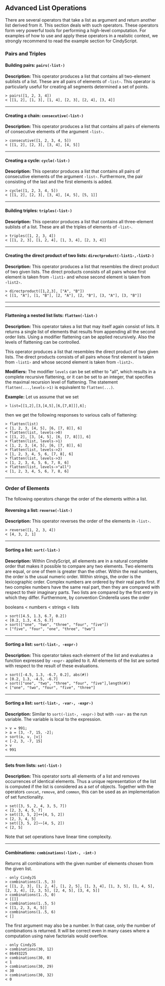 ##  Advanced List Operations

There are several operators that take a list as argument and return another list derived from it.
This section deals with such operators.
These operators form very powerful tools for performing a high-level computation.
For examples of how to use and apply these operators in a realistic context, we strongly recommend to read the example section for CindyScript.

###  Pairs and Triples

#### Building pairs: `pairs(‹list›)`

**Description:**
This operator produces a list that contains all two-element sublists of a list.
These are all pairs of elements of `‹list›`.
This operator is particularly useful for creating all segments determined a set of points.

    > pairs([1, 2, 3, 4])
    < [[1, 2], [1, 3], [1, 4], [2, 3], [2, 4], [3, 4]]

------

#### Creating a chain: `consecutive(‹list›)`

**Description:**
This operator produces a list that contains all pairs of elements of consecutive elements of the argument `‹list›`.

    > consecutive([1, 2, 3, 4, 5])
    < [[1, 2], [2, 3], [3, 4], [4, 5]]

------

#### Creating a cycle: `cycle(‹list›)`

**Description:**
This operator produces a list that contains all pairs of consecutive elements of the argument `‹list›`.
Furthermore, the pair consisting of the last and the first elements is added.

    > cycle([1, 2, 3, 4, 5])
    < [[1, 2], [2, 3], [3, 4], [4, 5], [5, 1]]

------

#### Building triples: `triples(‹list›)`

**Description:**
This operator produces a list that contains all three-element sublists of a list.
These are all the triples of elements of `‹list›`.

    > triples([1, 2, 3, 4])
    < [[1, 2, 3], [1, 2, 4], [1, 3, 4], [2, 3, 4]]

------

#### Creating the direct product of two lists: `directproduct(‹list1›,‹list2›)`

**Description:**
This operator produces a list that resembles the direct product of two given lists.
The direct products consists of all pairs whose first element is taken from `‹list1›` and whose second element is taken from `‹list2›`.

    > directproduct([1,2,3], ["A", "B"])
    < [[1, "A"], [1, "B"], [2, "A"], [2, "B"], [3, "A"], [3, "B"]]

------

------

#### Flattening a nested list lists: `flatten(‹list›)`

**Description:**
This operator takes a list that may itself again consist of lists.
It returns a single list of elements that results from appending all the second order lists.
Using a modifier flattening can be applied recursively.
Also the levels of flattening can be controlled.

This operator produces a list that resembles the direct product of two given lists.
The direct products consists of all pairs whose first element is taken from `‹list1›` and whose second element is taken from `‹list2›`.

**Modifiers:**
The modifier `levels` can be set either to "all", which results in a complete recursive flattening, or it can be set to an integer, that specifies the maximal recursion level of flattening.
The statement `flatten(...,levels->1)` is equivalent to `flatten(...)`.

**Example:**
Let us assume that we set

    > list=[[1,2],[3,[4,5],[6,[7,8]]],6];

then we get the following responses to various calls of flattening:

    > flatten(list)
    < [1, 2, 3, [4, 5], [6, [7, 8]], 6]
    > flatten(list, levels->0)
    < [[1, 2], [3, [4, 5], [6, [7, 8]]], 6]
    > flatten(list, levels->1)
    < [1, 2, 3, [4, 5], [6, [7, 8]], 6]
    > flatten(list, levels->2)
    < [1, 2, 3, 4, 5, 6, [7, 8], 6]
    > flatten(list, levels->3)
    < [1, 2, 3, 4, 5, 6, 7, 8, 6]
    > flatten(list, levels->"all")
    < [1, 2, 3, 4, 5, 6, 7, 8, 6]

------

###  Order of Elements

The following operators change the order of the elements within a list.

#### Reversing a list: `reverse(‹list›)`

**Description:**
This operator reverses the order of the elements in `‹list›`.

    > reverse([1, 2, 3, 4])
    < [4, 3, 2, 1]

------

#### Sorting a list: `sort(‹list›)`

**Description:**
Within CindyScript, all elements are in a natural complete order that makes it possible to compare any two elements.
Two elements are equal, or one of them is greater than the other.
Within the real numbers, the order is the usual numeric order.
Within strings, the order is the lexicographic order.
Complex numbers are ordered by their real parts first.
If two complex numbers have the same real part, then they are compared with respect to their imaginary parts.
Two lists are compared by the first entry in which they differ.
Furthermore, by convention Cinderella uses the order

booleans &lt; numbers &lt; strings &lt; lists

    > sort([4.5, 1.3, 6.7, 0.2])
    < [0.2, 1.3, 4.5, 6.7]
    > sort(["one", "two", "three", "four", "five"])
    < ["five", "four", "one", "three", "two"]

------

#### Sorting a list: `sort(‹list›, ‹expr›)`

**Description:**
This operator takes each element of the list and evaluates a function expressed by `‹expr›` applied to it.
All elements of the list are sorted with respect to the result of these evaluations.

    > sort([-4.5, 1.3, -6.7, 0.2], abs(#))
    < [0.2, 1.3, -4.5, -6.7]
    > sort(["one", "two", "three", "four", "five"],length(#))
    < ["one", "two", "four", "five", "three"]

------

#### Sorting a list: `sort(‹list›, ‹var›, ‹expr›)`

**Description:**
Similar to `sort(‹list›, ‹expr›)` but with `‹var›` as the run variable.
The variable is local to the expression.

    > v = 991;
    > a = [3, -7, 15, -2];
    > sort(a, v, |v|)
    < [-2, 3, -7, 15]
    > v
    < 991

------

#### Sets from lists: `set(‹list›)`

**Description:**
This operator sorts all elements of a list and removes occurrences of identical elements.
Thus a unique representation of the list is computed if the list is considered as a *set* of objects.
Together with the operators `concat`, `remove`, and `common`, this can be used as an implementation of set functionality.

    > set([3, 5, 2, 4, 3, 5, 7])
    < [2, 3, 4, 5, 7]
    > set([3, 5, 2]++[4, 5, 2])
    < [2, 3, 4, 5]
    > set([3, 5, 2]~~[4, 5, 2])
    < [2, 5]

Note that set operations have linear time complexity.

------

#### Combinations: `combinations(‹list›, ‹int›)`

Returns all combinations with the given number of elements chosen from the given list.

    - only CindyJS
    > combinations(1..5, 3)
    < [[1, 2, 3], [1, 2, 4], [1, 2, 5], [1, 3, 4], [1, 3, 5], [1, 4, 5], [2, 3, 4], [2, 3, 5], [2, 4, 5], [3, 4, 5]]
    > combinations(1..5, 0)
    < [[]]
    > combinations(1..5, 5)
    < [[1, 2, 3, 4, 5]]
    > combinations(1..5, 6)
    < []

The first argument may also be a number.
In that case, only the number of combinations is returned.
It will be correct even in many cases where a computation using naive factorials would overflow.

    - only CindyJS
    > combinations(30, 12)
    < 86493225
    > combinations(30, 0)
    < 1
    > combinations(30, 29)
    < 30
    > combinations(30, 32)
    < 0
